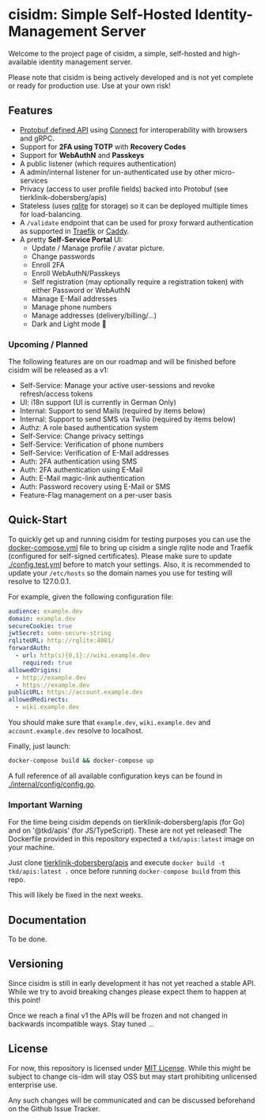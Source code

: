 # cisidm: Simple Self-Hosted Identity-Management Server

Welcome to the project page of cisidm, a simple, self-hosted and high-available identity management server.

Please note that cisidm is being actively developed and is not yet complete or ready for production use. Use at your own risk! 

## Features

- [Protobuf defined API](https://github.com/tierklinik-dobersberg/apis) using [Connect](https://buf.build/blog/connect-a-better-grpc) for interoperability with browsers and gRPC.
- Support for **2FA using TOTP** with **Recovery Codes**
- Support for **WebAuthN** and **Passkeys**
- A public listener (which requires authentication)
- A admin/internal listener for un-authenticated use by other micro-services
- Privacy (access to user profile fields) backed into Protobuf (see tierklinik-dobersberg/apis)
- Stateless (uses [rqlite](https://rqlite.io) for storage) so it can be deployed
  multiple times for load-balancing.
- A `/validate` endpoint that can be used for proxy forward authentication as supported in [Traefik](https://doc.traefik.io/traefik/) or [Caddy](https://caddyserver.com/docs/caddyfile/directives/forward_auth).
- A pretty **Self-Service Portal** UI:
  - Update / Manage profile / avatar picture.
  - Change passwords
  - Enroll 2FA
  - Enroll WebAuthN/Passkeys
  - Self registration (may optionally require a registration token) with either Password or WebAuthN
  - Manage E-Mail addresses
  - Manage phone numbers
  - Manage addresses (delivery/billing/...)
  - Dark and Light mode :rocket:

### Upcoming / Planned

The following features are on our roadmap and will be finished before cisidm
will be released as a v1:

- Self-Service: Manage your active user-sessions and revoke refresh/access tokens
- UI: i18n support (UI is currently in German Only)
- Internal: Support to send Mails (required by items below)
- Internal: Support to send SMS via Twilio (required by items below)
- Authz: A role based authentication system
- Self-Service: Change privacy settings
- Self-Service: Verification of phone numbers
- Self-Service: Verification of E-Mail addresses
- Auth: 2FA authentication using SMS
- Auth: 2FA authentication using E-Mail
- Auth: E-Mail magic-link authentication
- Auth: Password recovery using E-Mail or SMS
- Feature-Flag management on a per-user basis

## Quick-Start

To quickly get up and running cisidm for testing purposes you can use the [docker-compose.yml](./docker-compose.yml) file to bring up cisidm a single rqlite node and Traefik (configured for self-signed certificates). Please make sure to update [./config.test.yml](./config.test.yml) before to match your settings. Also, it is recommended to update your `/etc/hosts` so the domain names you use for testing will resolve to 127.0.0.1.

For example, given the following configuration file:

```yaml
audience: example.dev
domain: example.dev
secureCookie: true
jwtSecret: some-secure-string
rqliteURL: http://rqlite:4001/
forwardAuth:
  - url: http(s){0,1}://wiki.example.dev
    required: true
allowedOrigins: 
  - http://example.dev
  - https://example.dev
publicURL: https://account.example.dev
allowedRedirects:
  - wiki.example.dev
```

You should make sure that `example.dev`, `wiki.example.dev` and `account.example.dev` resolve to localhost.

Finally, just launch:

```bash
docker-compose build && docker-compose up
```

A full reference of all available configuration keys can be found in [./internal/config/config.go](./internal/config/config.go).

### Important Warning

For the time being cisidm depends on tierklinik-dobersberg/apis (for Go) and on '@tkd/apis' (for JS/TypeScript). These are not yet released! The Dockerfile provided in this repository expected a `tkd/apis:latest` image on your machine.

Just clone [tierklinik-dobersberg/apis](https://github.com/tierklinik-dobersberg/apis) and execute
 `docker build -t tkd/apis:latest .` once before running `docker-compose build` from this repo.

This will likely be fixed in the next weeks.

## Documentation

To be done.

## Versioning

Since cisidm is still in early development it has not yet reached a stable API. While we try to avoid breaking changes please expect them to happen at this point!

Once we reach a final v1 the APIs will be frozen and not changed in backwards incompatible ways. Stay tuned ...

## License

For now, this repository is licensed under [MIT License](./LICENSE). While this might be subject to change cis-idm will stay OSS but may start prohibiting unlicensed enterprise use.

Any such changes will be communicated and can be discussed beforehand on the Github Issue Tracker.
